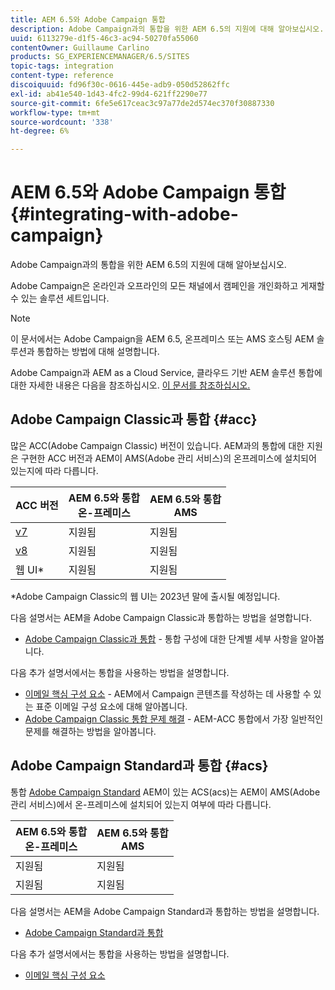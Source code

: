 ```yaml
---
title: AEM 6.5와 Adobe Campaign 통합
description: Adobe Campaign과의 통합을 위한 AEM 6.5의 지원에 대해 알아보십시오.
uuid: 6113279e-d1f5-46c3-ac94-50270fa55060
contentOwner: Guillaume Carlino
products: SG_EXPERIENCEMANAGER/6.5/SITES
topic-tags: integration
content-type: reference
discoiquuid: fd96f30c-0616-445e-adb9-050d52862ffc
exl-id: ab41e540-1d43-4fc2-99d4-621ff2290e77
source-git-commit: 6fe5e617ceac3c97a77de2d574ec370f30887330
workflow-type: tm+mt
source-wordcount: '338'
ht-degree: 6%

---
```



# AEM 6.5와 Adobe Campaign 통합{#integrating-with-adobe-campaign}

Adobe Campaign과의 통합을 위한 AEM 6.5의 지원에 대해 알아보십시오.

Adobe Campaign은 온라인과 오프라인의 모든 채널에서 캠페인을 개인화하고 게재할 수 있는 솔루션 세트입니다.

>[!NOTE]
>
>이 문서에서는 Adobe Campaign을 AEM 6.5, 온프레미스 또는 AMS 호스팅 AEM 솔루션과 통합하는 방법에 대해 설명합니다.
>
>Adobe Campaign과 AEM as a Cloud Service, 클라우드 기반 AEM 솔루션 통합에 대한 자세한 내용은 다음을 참조하십시오. [이 문서를 참조하십시오.](https://experienceleague.adobe.com/docs/experience-manager-cloud-service/content/sites/integrations/campaign.html)

## Adobe Campaign Classic과 통합 {#acc}

많은 ACC(Adobe Campaign Classic) 버전이 있습니다. AEM과의 통합에 대한 지원은 구현한 ACC 버전과 AEM이 AMS(Adobe 관리 서비스)의 온프레미스에 설치되어 있는지에 따라 다릅니다.

| ACC 버전 | AEM 6.5와 통합 <br>온-프레미스 | AEM 6.5와 통합<br>AMS |
|---|---|---|
| [v7](https://experienceleague.adobe.com/docs/campaign-classic.html) | 지원됨 | 지원됨 |
| [v8](https://experienceleague.adobe.com/docs/campaign-v8.html) | 지원됨 | 지원됨 |
| 웹 UI* | 지원됨 | 지원됨 |

*Adobe Campaign Classic의 웹 UI는 2023년 말에 출시될 예정입니다.

다음 설명서는 AEM을 Adobe Campaign Classic과 통합하는 방법을 설명합니다.

* [Adobe Campaign Classic과 통합](/help/sites-administering/campaignonpremise.md) - 통합 구성에 대한 단계별 세부 사항을 알아봅니다.

다음 추가 설명서에서는 통합을 사용하는 방법을 설명합니다.

* [이메일 핵심 구성 요소](https://experienceleague.adobe.com/docs/experience-manager-core-components/using/email/introduction.html) - AEM에서 Campaign 콘텐츠를 작성하는 데 사용할 수 있는 표준 이메일 구성 요소에 대해 알아봅니다.
* [Adobe Campaign Classic 통합 문제 해결](/help/sites-administering/troubleshooting-campaignintegration.md) - AEM-ACC 통합에서 가장 일반적인 문제를 해결하는 방법을 알아봅니다.

## Adobe Campaign Standard과 통합 {#acs}

통합 [Adobe Campaign Standard](https://experienceleague.adobe.com/docs/campaign-standard.html) AEM이 있는 ACS(acs)는 AEM이 AMS(Adobe 관리 서비스)에서 온-프레미스에 설치되어 있는지 여부에 따라 다릅니다.

| AEM 6.5와 통합 <br>온-프레미스 | AEM 6.5와 통합<br>AMS |
|---|---|
| 지원됨 | 지원됨 |
| 지원됨 | 지원됨 |

다음 설명서는 AEM을 Adobe Campaign Standard과 통합하는 방법을 설명합니다.

* [Adobe Campaign Standard과 통합](/help/sites-administering/campaignstandard.md)

다음 추가 설명서에서는 통합을 사용하는 방법을 설명합니다.

* [이메일 핵심 구성 요소](https://experienceleague.adobe.com/docs/experience-manager-core-components/using/email/introduction.html)

